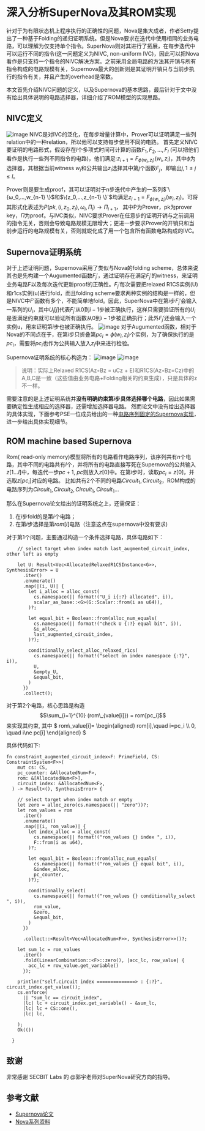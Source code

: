 # 深入分析SuperNova及其ROM实现
针对于为有限状态机上程序执行的正确性的问题，Nova是集大成者，作者Setty提出了一种基于Folding的递归证明系统。但是Nova要求在迭代中使用相同的业务电路，可以理解为仅支持单个指令。SuperNova则对其进行了拓展，在每步迭代中可以运行不同的指令(这一问题定义为NIVC, non-uniform IVC)，因此可以把Nova看作是只支持一个指令的NIVC解决方案。之前采用全局电路的方法其开销与所有指令构成的电路规模有关，Supernova最大的创新则是其证明开销只与当前步执行的指令有关，并且产生的overhead是常数。

本文首先介绍NIVC问题的定义，以及Supernova的基本思路，最后针对于文中没有给出具体说明的电路选择器，详细介绍了ROM模型的实现思路。

## NIVC定义
![image](https://github.com/zkp-co-learning/zkp-co-learn/assets/13568446/f9bfb895-4c3c-4ff4-8b00-a7cb6867abbb)
NIVC是对IVC的泛化，在每步增量计算中，Prover可以证明满足一些列relation中的一种relation，所以他可以支持每步使用不同的电路。
首先定义NIVC要证明的电路形式，假设存在$`l`$个多项式时间可计算的函数$`{F_1, F_2,...,F_l}`$ (可以把他们看作是执行一些列不同指令的电路)，他们满足:$`z_{i+1} = F_{ϕ(w_i, z_i)}(w_i,z_i)`$，其中$`ϕ`$为选择器，其根据当前witness $`w_i`$和公共输出$`z_i`$选择其中第$`j`$个函数$`F_j`$，即输出$`j, 1≤j ≤l`$。

Prover则是要生成proof，其可以证明对于n步迭代中产生的一系列$`\{ω_0,...,w_{n-1} \}$和$\{z_0,...,z_{n-1} \}`$均满足$`z_{i+1} = F_{ϕ(w_i, z_i)}(w_i,z_i)`$。可将其形式化表述为$`P(pk,(i, z_0, z_i), ω_i , Π_i) → Π_{i+1}`$， 其中P为Prover，pk为prover key，$`Π`$为proof。与IVC类似，NIVC要求Prover在任意步的证明开销与之前调用的指令无关，否则会导致电路规模无限增大；更进一步要求Prover的开销只和当前步运行的电路规模有关，否则就蜕化成了用一个包含所有函数电路构成的IVC。

## Supernova证明系统
对于上述证明问题，Supernova采用了类似与Nova的folding scheme，总体来说其也是先构建一个Augumented函数$`F_j'`$，通过证明存在满足$`F_j'`$的witness，来证明业务电路F以及每次迭代更新proof的正确性。$`F_j'`$每次需要把relaxed R1CS实例(U)和r1cs实例(u)进行fold，而且folding scheme要求两种实例的结构是一样的，但是NIVC中$`F'`$函数有多个，不能简单地fold。因此，SuperNova中在第$`i`$步$`F_j'`$会输入一系列的$`U_i`$，其中$`U_i[j]`$代表$`F_j'`$从0到$`i-1`$步被正确执行，这样只需要验证所有的$`U_i`$是否满足约束就可以验证所有函数从0到$`i-1`$步被正确执行；此外$`F_j'`$还会输入一个实例u，用来证明第$`i`$步也被正确执行。
![image](https://github.com/zkp-co-learning/zkp-co-learn/assets/13568446/29cfd5e8-00a8-455d-bf9b-64a367f35683)
对于Augumented函数，相对于Nova的不同点在于，在第$`i`$步只折叠第$`pc_i = \phi(w_i, z_i)`$个实例，为了确保执行的是$`pc_i`$，需要将$`pc_i`$也作为公共输入放入$`z_i`$中来进行检验。

Supernova证明系统的核心构造为：
![image](https://github.com/zkp-co-learning/zkp-co-learn/assets/13568446/0ebe1192-683e-4192-822f-29876f1d338f)
![image](https://github.com/zkp-co-learning/zkp-co-learn/assets/13568446/c4c9fb8e-c9c5-4909-9e84-71870e04f71c)

> 说明：实际上Relaxed R1CS(Az◦Bz = uCz + E)和R1CS(Az◦Bz=Cz)中的A,B,C是一致（这些值由业务电路+Folding相关的约束生成），只是具体的z不一样。

需要注意的是上述证明系统并**没有明确约束第$`i`$步具体选择哪个电路**，因此如果需要确定性生成相应的选择器，还需增加选择器电路。
然而论文中没有给出选择器的具体实现，下面参考PSE一位成员给出的一种[电路序列固定的Supernova实现](https://github.com/microsoft/Nova/pull/204)，进一步给出具体实现细节。
## ROM machine based Supernova
Rom( read-only memory)模型将所有的电路看作电路序列，该序列共有$`n`$个电路，其中不同的电路共有$`l`$个，并将所有的电路直接写死在Supernova的公共输入$`z[1...l]`$中，每迭代一步$`pc+1`$, $`pc`$则放入$`z[0]`$中。在第$`i`$步时，读取$`pc_i=z[0]`$，并选取$`z[pc_i]`$对应的电路。
比如共有2个不同的电路$`Circuit_1, Circuit_2`$，ROM构成的电路序列为$`Circuit_1, Circuit_2,Circuit_1, Circuit_1...`$

那么在Supernova论文给出的证明系统之上，还需保证：
1. 在$`i`$步fold的是第$`i`$个电路；
2. 在第$`i`$步选择是第$`rom[i]`$电路（注意这点在supernova中没有要求)

对于第1个问题，主要通过构造一个条件选择电路，具体电路如下：
```
    // select target when index match last_augmented_circuit_index, other left as empty

    let U: Result<Vec<AllocatedRelaxedR1CSInstance<G>>, SynthesisError> = U
      .iter()
      .enumerate()
      .map(|(i, U)| {
        let i_alloc = alloc_const(
          cs.namespace(|| format!("U_i i{:?} allocated", i)),
          scalar_as_base::<G>(G::Scalar::from(i as u64)),
        )?;

        let equal_bit = Boolean::from(alloc_num_equals(
          cs.namespace(|| format!("check U {:?} equal bit", i)),
          &i_alloc,
          last_augmented_circuit_index,
        )?);

        conditionally_select_alloc_relaxed_r1cs(
          cs.namespace(|| format!("select on index namespace {:?}", i)),
          U,
          &empty_U,
          &equal_bit,
        )
      })
      .collect();
```

对于第2个电路，核心思路是构造 $$\sum_{i=1}^{10} (rom\_{value[i]}) = rom[pc_i]$$ 来实现其约束, 
其中
$` rom\_value[i]= \begin{aligned} rom[i],\quad i=pc_i \\ 0, \quad i\ne pc[i] \end{aligned} `$

具体代码如下:
```
fn constraint_augmented_circuit_index<F: PrimeField, CS: ConstraintSystem<F>>(
    mut cs: CS,
    pc_counter: &AllocatedNum<F>,
    rom: &[AllocatedNum<F>],
    circuit_index: &AllocatedNum<F>,
  ) -> Result<(), SynthesisError> {

    // select target when index match or empty
    let zero = alloc_zero(cs.namespace(|| "zero"))?;
    let rom_values = rom
      .iter()
      .enumerate()
      .map(|(i, rom_value)| {
        let index_alloc = alloc_const(
          cs.namespace(|| format!("rom_values {} index ", i)),
          F::from(i as u64),
        )?;

        let equal_bit = Boolean::from(alloc_num_equals(
          cs.namespace(|| format!("rom_values {} equal bit", i)),
          &index_alloc,
          pc_counter,
        )?);

        conditionally_select(
          cs.namespace(|| format!("rom_values {} conditionally_select ", i)),
          rom_value,
          &zero,
          &equal_bit,
        )
      })

      .collect::<Result<Vec<AllocatedNum<F>>, SynthesisError>>()?;

    let sum_lc = rom_values
      .iter()
      .fold(LinearCombination::<F>::zero(), |acc_lc, row_value| {
        acc_lc + row_value.get_variable()
      });

    println!("self.circuit index ==============> : {:?}", circuit_index.get_value());
    cs.enforce(
      || "sum_lc == circuit_index",
      |lc| lc + circuit_index.get_variable() - &sum_lc,
      |lc| lc + CS::one(),
      |lc| lc,

    );
    Ok(())

  }
```
## 致谢
非常感谢 SECBIT Labs 的 @郭宇老师对SuperNova研究方向的指导。
## 参考文献
- [Supernova论文](https://eprint.iacr.org/2022/1758)
- [Nova系列资料](https://github.com/dajuguan/awesome-nova-based-Recursive-Zero-Knowledge-Arguments-knowlege)
